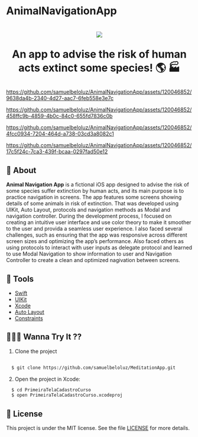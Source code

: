 # AnimalNavigationApp


<h1 align="center">
    <img src="https://ik.imagekit.io/SamuelBelo/753b5d769360fbe911ec110e59716dd9-sticker.png?updatedAt=1697757905569"/>
<p>An app to advise the risk of human acts extinct some species! 🌎 🏭</p>
</h1>



https://github.com/samuelbeloluz/AnimalNavigationApp/assets/120046852/9638da4b-2340-4d27-aac7-6feb558e3e7c



https://github.com/samuelbeloluz/AnimalNavigationApp/assets/120046852/458ffc9b-4859-4b0c-84c0-655fd7836c0b



https://github.com/samuelbeloluz/AnimalNavigationApp/assets/120046852/4fcc0934-7204-464d-a738-03cd3a8082c1



https://github.com/samuelbeloluz/AnimalNavigationApp/assets/120046852/17c5f24c-7ca3-439f-bcaa-0297fad50e12



## 📕 About

**Animal Navigation App** is a fictional iOS app designed to advise the risk of some species suffer extinction by human acts, and its main purpose is to practice navigation in screens. The app features some screens showing details of some animals in risk of extinction. That was developed using UIKit, Auto Layout, protocols and navigation methods as Modal and navigation controller. During the development process, I focused on creating an intuitive user interface and use color theory to make it smoother to the user and provida a seamless user experience. I also faced several challenges, such as ensuring that the app was responsive across different screen sizes and optimizing the app’s performance. Also faced others as using protocols to interact with user inputs as delegate protocol and learned to use Modal Navigation to show information to user and Navigation Controller to create a clean and optimized nagivation between screens. 

## 🔨 Tools

- [Swift](https://www.swift.org/documentation/)
- [UIKit](https://developer.apple.com/documentation/uikit)
- [Xcode](https://developer.apple.com/documentation/xcode)
- [Auto Layout](https://developer.apple.com/library/archive/documentation/UserExperience/Conceptual/AutolayoutPG/index.html)
- [Constraints](https://developer.apple.com/documentation/uikit/uiview/1622464-constraints)

## 🧑🏻‍💻 Wanna Try It ??

01. Clone the project
```bash
  
  $ git clone https://github.com/samuelbeloluz/MeditationApp.git
````

02. Open the project in Xcode:
```bash
  $ cd PrimeiraTelaCadastroCurso
  $ open PrimeiraTelaCadastroCurso.xcodeproj
````

## 📝 License

This project is under the MIT license. See the file [LICENSE](https://opensource.org/license/mit/) for more details.
